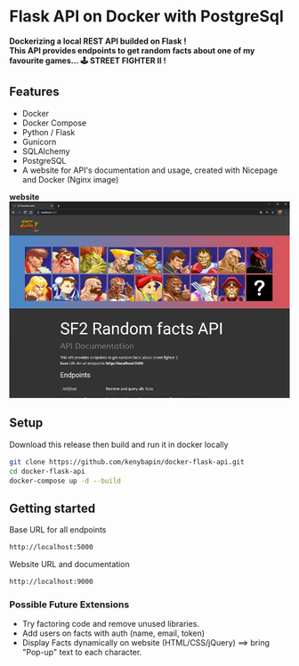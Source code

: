 # Flask API on Docker with PostgreSql 

**Dockerizing a local REST API builded on Flask ! <br>This API provides endpoints to get random facts about one of my favourite games... 🕹️ STREET FIGHTER II !**


## Features
- Docker
- Docker Compose
- Python / Flask
- Gunicorn
- SQLAlchemy
- PostgreSQL
- A website for API's documentation and usage, created with Nicepage and Docker (Nginx image)


**website**<br>
![website](images/website.png)

## Setup

Download this release then build and run it in docker locally
```bash
git clone https://github.com/kenybapin/docker-flask-api.git
cd docker-flask-api
docker-compose up -d --build
```
## Getting started
Base URL for all endpoints
```bash
http://localhost:5000
```
Website URL and documentation
```bash
http://localhost:9000
```

### Possible Future Extensions
- Try factoring code and remove unused libraries.
- Add users on facts with auth (name, email, token)
- Display Facts dynamically on website (HTML/CSS/jQuery) ==> bring "Pop-up" text to each character.
